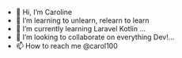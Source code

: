 - 👋 Hi, I’m Caroline
- 👀 I’m learning to unlearn, relearn to learn
- 🌱 I’m currently learning Laravel Kotlin ...
- 💞️ I’m looking to collaborate on everything Dev!...
- 📫 How to reach me @carol100

<!---
carol100/carol100 is a ✨ special ✨ repository because its `README.md` (this file) appears on your GitHub profile.
You can click the Preview link to take a look at your changes.
--->
